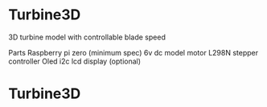 # Turbine3D

3D turbine model with controllable blade speed

Parts
Raspberry pi zero (minimum spec)
6v dc model  motor
L298N stepper controller
Oled i2c lcd display (optional)



# Turbine3D
